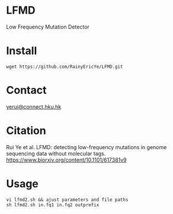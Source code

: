 # LFMD
Low Frequency Mutation Detector

# Install
    wget https://github.com/RainyEricYe/LFMD.git

# Contact
  yerui@connect.hku.hk
  
# Citation
Rui Ye et al. LFMD: detecting low-frequency mutations in genome sequencing data without molecular tags.
  https://www.biorxiv.org/content/10.1101/617381v9
  
# Usage
    vi lfmd2.sh && ajust parameters and file paths
    sh lfmd2.sh in.fq1 in.fq2 outprefix
